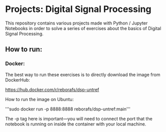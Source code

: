 # Projects: Digital Signal Processing

This repository contains various projects made with Python / Jupyter Notebooks in order to solve a series of exercises about the basics of Digital Signal Processing.

## How to run:

### Docker:
The best way to run these exercises is to directly download the image from DockerHub:

https://hub.docker.com/r/reborafs/dsp-untref

How to run the image on Ubuntu: 

  '''sudo docker run -p 8888:8888 reborafs/dsp-untref:main'''

The -p tag here is important—you will need to connect the port that the notebook is running on inside the container with your local machine.
